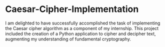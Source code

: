 # Caesar-Cipher-Implementation
I am delighted to have successfully accomplished the task of implementing the Caesar cipher algorithm as a component of my internship. This project included the creation of a Python application to cipher and decipher text, augmenting my understanding of fundamental cryptography. 

